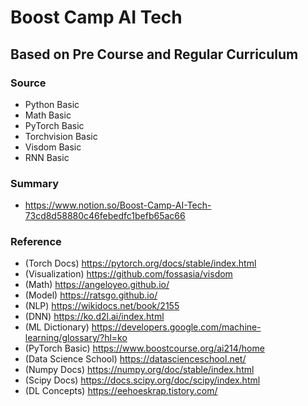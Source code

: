 # Boost Camp AI Tech
## Based on Pre Course and Regular Curriculum
### Source
- Python Basic
- Math Basic
- PyTorch Basic
- Torchvision Basic
- Visdom Basic
- RNN Basic
### Summary
- https://www.notion.so/Boost-Camp-AI-Tech-73cd8d58880c46febedfc1befb65ac66
### Reference
- (Torch Docs) https://pytorch.org/docs/stable/index.html
- (Visualization) https://github.com/fossasia/visdom
- (Math) https://angeloyeo.github.io/
- (Model) https://ratsgo.github.io/
- (NLP) https://wikidocs.net/book/2155
- (DNN) https://ko.d2l.ai/index.html
- (ML Dictionary) https://developers.google.com/machine-learning/glossary/?hl=ko
- (PyTorch Basic) https://www.boostcourse.org/ai214/home
- (Data Science School) https://datascienceschool.net/
- (Numpy Docs) https://numpy.org/doc/stable/index.html
- (Scipy Docs) https://docs.scipy.org/doc/scipy/index.html
- (DL Concepts) https://eehoeskrap.tistory.com/
